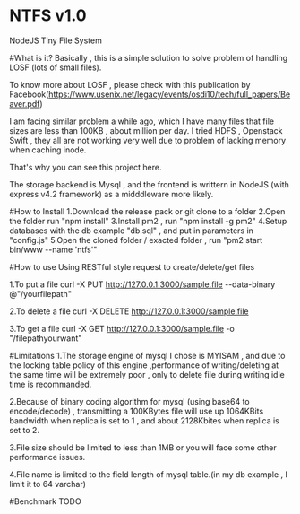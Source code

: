 # NTFS v1.0
NodeJS Tiny File System

#What is it?
Basically , this is a simple solution to solve problem of handling LOSF (lots of small files).

To know more about LOSF , please check with this publication by Facebook(https://www.usenix.net/legacy/events/osdi10/tech/full_papers/Beaver.pdf)

I am facing similar problem a while ago, which I have many files that file sizes are less than 100KB , about million per day. I tried HDFS , Openstack Swift  , they all are not working very well due to problem of lacking memory when caching inode.

That's why you can see this project here.

The storage backend is Mysql , and the frontend is writtern in NodeJS (with express v4.2 framework) as a midddleware more likely.

#How to Install
1.Download the release pack or git clone to a folder
2.Open the folder run "npm install"
3.Install pm2 , run "npm install -g pm2"
4.Setup databases with the db example "db.sql" , and put in parameters in "config.js"
5.Open the cloned folder / exacted folder , run "pm2 start bin/www --name 'ntfs'"

#How to use
Using RESTful style request to create/delete/get files

1.To put a file
curl -X PUT http://127.0.0.1:3000/sample.file --data-binary @"/yourfilepath"

2.To delete a file
curl -X DELETE http://127.0.0.1:3000/sample.file

3.To get a file
curl -X GET http://127.0.0.1:3000/sample.file -o "/filepathyourwant"

#Limitations
1.The storage engine of mysql I chose is MYISAM , and due to the locking table policy of this engine ,performance of writing/deleting at the same time will be extremely poor , only to delete file during  writing idle time is recommanded.

2.Because of binary coding algorithm for mysql (using base64 to encode/decode) , transmitting a 100KBytes file will use up 1064KBits bandwidth when replica is set to 1 , and about 2128Kbites when replica is set to 2.

3.File size should be limited to less than 1MB or you will face some other performance issues.

4.File name is limited to the field length of mysql table.(in my db example , I limit it to 64 varchar)

#Benchmark
TODO

